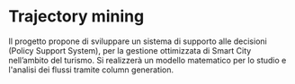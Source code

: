 # Trajectory mining

Il progetto propone di sviluppare un sistema di supporto alle decisioni (Policy Support System), per la gestione ottimizzata di Smart City nell’ambito del turismo. 
Si realizzerà un modello matematico per lo studio e l'analisi dei flussi tramite column generation.